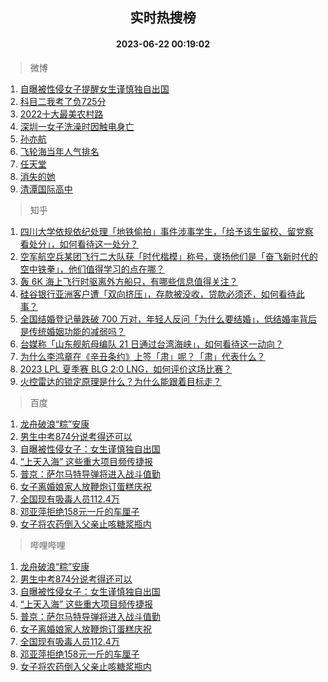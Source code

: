 <div align="center"><h2>实时热搜榜</h2><h4>2023-06-22 00:19:02</h4></div>

> 微博  

1. [自曝被性侵女子提醒女生谨慎独自出国](https://s.weibo.com/weibo?q=%23%E8%87%AA%E6%9B%9D%E8%A2%AB%E6%80%A7%E4%BE%B5%E5%A5%B3%E5%AD%90%E6%8F%90%E9%86%92%E5%A5%B3%E7%94%9F%E8%B0%A8%E6%85%8E%E7%8B%AC%E8%87%AA%E5%87%BA%E5%9B%BD%23&t=31&band_rank=1&Refer=top)<br />
2. [科目二我考了负725分](https://s.weibo.com/weibo?q=%23%E7%A7%91%E7%9B%AE%E4%BA%8C%E6%88%91%E8%80%83%E4%BA%86%E8%B4%9F725%E5%88%86%23&t=31&band_rank=2&Refer=top)<br />
3. [2022十大最美农村路](https://s.weibo.com/weibo?q=%232022%E5%8D%81%E5%A4%A7%E6%9C%80%E7%BE%8E%E5%86%9C%E6%9D%91%E8%B7%AF%23&t=31&band_rank=3&Refer=top)<br />
4. [深圳一女子洗澡时因触电身亡](https://s.weibo.com/weibo?q=%23%E6%B7%B1%E5%9C%B3%E4%B8%80%E5%A5%B3%E5%AD%90%E6%B4%97%E6%BE%A1%E6%97%B6%E5%9B%A0%E8%A7%A6%E7%94%B5%E8%BA%AB%E4%BA%A1%23&t=31&band_rank=4&Refer=top)<br />
5. [孙亦航](https://s.weibo.com/weibo?q=%E5%AD%99%E4%BA%A6%E8%88%AA&t=31&band_rank=5&Refer=top)<br />
6. [飞轮海当年人气排名](https://s.weibo.com/weibo?q=%23%E9%A3%9E%E8%BD%AE%E6%B5%B7%E5%BD%93%E5%B9%B4%E4%BA%BA%E6%B0%94%E6%8E%92%E5%90%8D%23&t=31&band_rank=6&Refer=top)<br />
7. [任天堂](https://s.weibo.com/weibo?q=%E4%BB%BB%E5%A4%A9%E5%A0%82&t=31&band_rank=7&Refer=top)<br />
8. [消失的她](https://s.weibo.com/weibo?q=%E6%B6%88%E5%A4%B1%E7%9A%84%E5%A5%B9&t=31&band_rank=8&Refer=top)<br />
9. [清潭国际高中](https://s.weibo.com/weibo?q=%E6%B8%85%E6%BD%AD%E5%9B%BD%E9%99%85%E9%AB%98%E4%B8%AD&t=31&band_rank=9&Refer=top)<br />

> 知乎  

1. [四川大学依规依纪处理「地铁偷拍」事件涉事学生，「给予该生留校、留党察看处分」，如何看待这一处分？](https://www.zhihu.com/question/607827303)<br />
2. [空军航空兵某团飞行二大队获「时代楷模」称号，褒扬他们是「奋飞新时代的空中铁拳」，他们值得学习的点在哪？](https://www.zhihu.com/question/607609756)<br />
3. [轰 6K 海上飞行时驱离外方船只，有哪些信息值得关注？](https://www.zhihu.com/question/607773769)<br />
4. [硅谷银行亚洲客户遭「双向挤压」，存款被没收，贷款必须还，如何看待此事？](https://www.zhihu.com/question/607811714)<br />
5. [全国结婚登记量跌破 700 万对，年轻人反问「为什么要结婚」，低结婚率背后是传统婚姻功能的减弱吗？](https://www.zhihu.com/question/607794507)<br />
6. [台媒称「山东舰航母编队 21 日通过台湾海峡」，如何看待这一动向？](https://www.zhihu.com/question/607809103)<br />
7. [为什么李鸿章在《辛丑条约》上签「肃」呢？「肃」代表什么？](https://www.zhihu.com/question/606492887)<br />
8. [2023 LPL 夏季赛 BLG 2:0 LNG，如何评价这场比赛？](https://www.zhihu.com/question/607854309)<br />
9. [火控雷达的锁定原理是什么？为什么能跟着目标走？](https://www.zhihu.com/question/268885907)<br />

> 百度  

1. [龙舟破浪“粽”安康](https://www.baidu.com/s?wd=%E9%BE%99%E8%88%9F%E7%A0%B4%E6%B5%AA%E2%80%9C%E7%B2%BD%E2%80%9D%E5%AE%89%E5%BA%B7&sa=fyb_news&rsv_dl=fyb_news)<br />
2. [男生中考874分说考得还可以](https://www.baidu.com/s?wd=%E7%94%B7%E7%94%9F%E4%B8%AD%E8%80%83874%E5%88%86%E8%AF%B4%E8%80%83%E5%BE%97%E8%BF%98%E5%8F%AF%E4%BB%A5&sa=fyb_news&rsv_dl=fyb_news)<br />
3. [自曝被性侵女子：女生谨慎独自出国](https://www.baidu.com/s?wd=%E8%87%AA%E6%9B%9D%E8%A2%AB%E6%80%A7%E4%BE%B5%E5%A5%B3%E5%AD%90%EF%BC%9A%E5%A5%B3%E7%94%9F%E8%B0%A8%E6%85%8E%E7%8B%AC%E8%87%AA%E5%87%BA%E5%9B%BD&sa=fyb_news&rsv_dl=fyb_news)<br />
4. [“上天入海” 这些重大项目频传捷报](https://www.baidu.com/s?wd=%E2%80%9C%E4%B8%8A%E5%A4%A9%E5%85%A5%E6%B5%B7%E2%80%9D+%E8%BF%99%E4%BA%9B%E9%87%8D%E5%A4%A7%E9%A1%B9%E7%9B%AE%E9%A2%91%E4%BC%A0%E6%8D%B7%E6%8A%A5&sa=fyb_news&rsv_dl=fyb_news)<br />
5. [普京：萨尔马特导弹将进入战斗值勤](https://www.baidu.com/s?wd=%E6%99%AE%E4%BA%AC%EF%BC%9A%E8%90%A8%E5%B0%94%E9%A9%AC%E7%89%B9%E5%AF%BC%E5%BC%B9%E5%B0%86%E8%BF%9B%E5%85%A5%E6%88%98%E6%96%97%E5%80%BC%E5%8B%A4&sa=fyb_news&rsv_dl=fyb_news)<br />
6. [女子离婚娘家人放鞭炮订蛋糕庆祝](https://www.baidu.com/s?wd=%E5%A5%B3%E5%AD%90%E7%A6%BB%E5%A9%9A%E5%A8%98%E5%AE%B6%E4%BA%BA%E6%94%BE%E9%9E%AD%E7%82%AE%E8%AE%A2%E8%9B%8B%E7%B3%95%E5%BA%86%E7%A5%9D&sa=fyb_news&rsv_dl=fyb_news)<br />
7. [全国现有吸毒人员112.4万](https://www.baidu.com/s?wd=%E5%85%A8%E5%9B%BD%E7%8E%B0%E6%9C%89%E5%90%B8%E6%AF%92%E4%BA%BA%E5%91%98112.4%E4%B8%87&sa=fyb_news&rsv_dl=fyb_news)<br />
8. [邓亚萍拒绝158元一斤的车厘子](https://www.baidu.com/s?wd=%E9%82%93%E4%BA%9A%E8%90%8D%E6%8B%92%E7%BB%9D158%E5%85%83%E4%B8%80%E6%96%A4%E7%9A%84%E8%BD%A6%E5%8E%98%E5%AD%90&sa=fyb_news&rsv_dl=fyb_news)<br />
9. [女子将农药倒入父亲止咳糖浆瓶内](https://www.baidu.com/s?wd=%E5%A5%B3%E5%AD%90%E5%B0%86%E5%86%9C%E8%8D%AF%E5%80%92%E5%85%A5%E7%88%B6%E4%BA%B2%E6%AD%A2%E5%92%B3%E7%B3%96%E6%B5%86%E7%93%B6%E5%86%85&sa=fyb_news&rsv_dl=fyb_news)<br />

> 哔哩哔哩  

1. [龙舟破浪“粽”安康](https://www.baidu.com/s?wd=%E9%BE%99%E8%88%9F%E7%A0%B4%E6%B5%AA%E2%80%9C%E7%B2%BD%E2%80%9D%E5%AE%89%E5%BA%B7&sa=fyb_news&rsv_dl=fyb_news)<br />
2. [男生中考874分说考得还可以](https://www.baidu.com/s?wd=%E7%94%B7%E7%94%9F%E4%B8%AD%E8%80%83874%E5%88%86%E8%AF%B4%E8%80%83%E5%BE%97%E8%BF%98%E5%8F%AF%E4%BB%A5&sa=fyb_news&rsv_dl=fyb_news)<br />
3. [自曝被性侵女子：女生谨慎独自出国](https://www.baidu.com/s?wd=%E8%87%AA%E6%9B%9D%E8%A2%AB%E6%80%A7%E4%BE%B5%E5%A5%B3%E5%AD%90%EF%BC%9A%E5%A5%B3%E7%94%9F%E8%B0%A8%E6%85%8E%E7%8B%AC%E8%87%AA%E5%87%BA%E5%9B%BD&sa=fyb_news&rsv_dl=fyb_news)<br />
4. [“上天入海” 这些重大项目频传捷报](https://www.baidu.com/s?wd=%E2%80%9C%E4%B8%8A%E5%A4%A9%E5%85%A5%E6%B5%B7%E2%80%9D+%E8%BF%99%E4%BA%9B%E9%87%8D%E5%A4%A7%E9%A1%B9%E7%9B%AE%E9%A2%91%E4%BC%A0%E6%8D%B7%E6%8A%A5&sa=fyb_news&rsv_dl=fyb_news)<br />
5. [普京：萨尔马特导弹将进入战斗值勤](https://www.baidu.com/s?wd=%E6%99%AE%E4%BA%AC%EF%BC%9A%E8%90%A8%E5%B0%94%E9%A9%AC%E7%89%B9%E5%AF%BC%E5%BC%B9%E5%B0%86%E8%BF%9B%E5%85%A5%E6%88%98%E6%96%97%E5%80%BC%E5%8B%A4&sa=fyb_news&rsv_dl=fyb_news)<br />
6. [女子离婚娘家人放鞭炮订蛋糕庆祝](https://www.baidu.com/s?wd=%E5%A5%B3%E5%AD%90%E7%A6%BB%E5%A9%9A%E5%A8%98%E5%AE%B6%E4%BA%BA%E6%94%BE%E9%9E%AD%E7%82%AE%E8%AE%A2%E8%9B%8B%E7%B3%95%E5%BA%86%E7%A5%9D&sa=fyb_news&rsv_dl=fyb_news)<br />
7. [全国现有吸毒人员112.4万](https://www.baidu.com/s?wd=%E5%85%A8%E5%9B%BD%E7%8E%B0%E6%9C%89%E5%90%B8%E6%AF%92%E4%BA%BA%E5%91%98112.4%E4%B8%87&sa=fyb_news&rsv_dl=fyb_news)<br />
8. [邓亚萍拒绝158元一斤的车厘子](https://www.baidu.com/s?wd=%E9%82%93%E4%BA%9A%E8%90%8D%E6%8B%92%E7%BB%9D158%E5%85%83%E4%B8%80%E6%96%A4%E7%9A%84%E8%BD%A6%E5%8E%98%E5%AD%90&sa=fyb_news&rsv_dl=fyb_news)<br />
9. [女子将农药倒入父亲止咳糖浆瓶内](https://www.baidu.com/s?wd=%E5%A5%B3%E5%AD%90%E5%B0%86%E5%86%9C%E8%8D%AF%E5%80%92%E5%85%A5%E7%88%B6%E4%BA%B2%E6%AD%A2%E5%92%B3%E7%B3%96%E6%B5%86%E7%93%B6%E5%86%85&sa=fyb_news&rsv_dl=fyb_news)<br />

